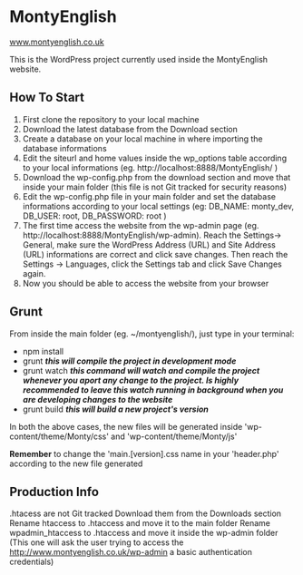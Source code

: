 MontyEnglish
============

www.montyenglish.co.uk

This is the WordPress project currently used inside the MontyEnglish website.

How To Start
------------
1. First clone the repository to your local machine
2. Download the latest database from the Download section
3. Create a database on your local machine in where importing the database informations
4. Edit the siteurl and home values inside the wp_options table according to your local informations (eg. http://localhost:8888/MontyEnglish/ )
5. Download the wp-config.php from the download section and move that inside your main folder (this file is not Git tracked for security reasons)
6. Edit the wp-config.php file in your main folder and set the database informations according to your local settings (eg: DB_NAME: monty_dev, DB_USER: root, DB_PASSWORD: root )
7. The first time access the website from the wp-admin page (eg. http://localhost:8888/MontyEnglish/wp-admin). Reach the Settings-> General, make sure the WordPress Address (URL) and Site Address (URL) informations are correct and click save changes. Then reach the Settings -> Languages, click the Settings tab and click Save Changes again.
8. Now you should be able to access the website from your browser

Grunt
-----
From inside the main folder (eg. ~/montyenglish/), just type in your terminal:

* npm install
* grunt ***this will compile the project in development mode***
* grunt watch ***this command will watch and compile the project whenever you aport any change to the project. Is highly recommended to leave this watch running in background when you are developing changes to the website***
* grunt build ***this will build a new project's version***

In both the above cases, the new files will be generated inside 'wp-content/theme/Monty/css' and 'wp-content/theme/Monty/js'

**Remember** to change the 'main.[version].css name in your 'header.php' according to the new file generated

Production Info
---------------
.htacess are not Git tracked
Download them from the Downloads section
Rename htaccess to .htaccess and move it to the main folder
Rename wpadmin_htaccess to .htaccess and move it inside the wp-admin folder (This one will ask the user trying to access the http://www.montyenglish.co.uk/wp-admin a basic authentication credentials)